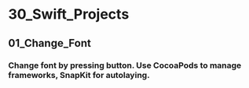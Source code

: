 # 30_Swift_Projects
## 01_Change_Font
### Change font by pressing button. Use **CocoaPods** to manage frameworks, **SnapKit** for autolaying.
